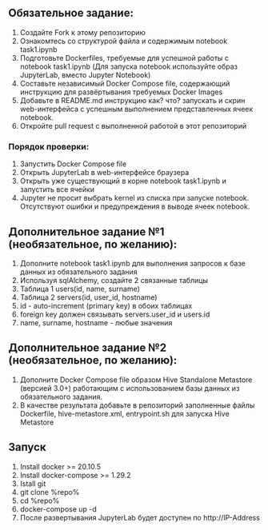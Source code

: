 ## Обязательное задание:
1. Создайте Fork к этому репозиторию
2. Ознакомтесь со структурой файла и содержимым notebook task1.ipynb
3. Подготовьте Dockerfiles, требуемые для успешной работы с notebook task1.ipynb (Для запуска notebook используйте образ JupyterLab, вместо Jupyter Notebook)
4. Составьте независимый Docker Compose file, содержающий инструкцию для развёртывания требуемых Docker Images
5. Добавьте в README.md инструкцию как? что? запускать и скрин web-интерфейса с успешным выполнением представленных ячеек notebook.
6. Откройте pull request с выполненной работой в этот репозиторий

### Порядок проверки:
1. Запустить Docker Compose file
2. Открыть JupyterLab в web-интерфейсе браузера
3. Открыть уже существующий в корне notebook task1.ipynb и запустить все ячейки
4. Jupyter не просит выбрать kernel из списка при запуске notebook. Отсутствуют ошибки и предупреждения в выводе ячеек notebook.


## Дополнительное задание №1 (необязательное, по желанию):
1. Дополните notebook task1.ipynb для выполнения запросов к базе данных из обязательного задания
2. Используя sqlAlchemy, cоздайте 2 связанные таблицы
3. Таблица 1 users(id, name, surname)
4. Таблица 2 servers(id, user_id, hostname)
5. id - auto-increment (primary key) в обоих таблицах
6. foreign key должен связывать servers.user_id и users.id
7. name, surname, hostname - любые значения

## Дополнительное задание №2 (необязательное, по желанию):
1. Дополните Docker Compose file образом Hive Standalone Metastore (версией 3.0+) работающим с использованием базы данных из обязательного задания.
2. В качестве результата добавьте в репозиторий заполненные файлы Dockerfile, hive-metastore.xml, entrypoint.sh для запуска Hive Metastore

## Запуск
1. Install docker >= 20.10.5
2. Install docker-compose >= 1.29.2
3. Istall git
4. git clone %repo%
5. cd %repo%
6. docker-compose up -d
7. После развертывания JupyterLab будет доступен по http://IP-Address
